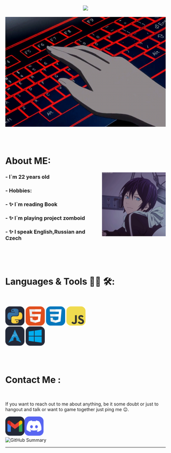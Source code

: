<h3 align="center">
  <img src="https://readme-typing-svg.herokuapp.com/?font=Righteous&size=35&center=true&vCenter=true&width=1600&height=70&duration=4000&lines=Hello+There!+I'm+Kreofox+" />
</h3>


<div align = "center">
<img hight="300" width="700" alt="Gif" align="center" src = "https://github.com/kreofox/kreofox/blob/main/assets/3oEu.gif">
</div>

</br>
</br>
</br>

# About ME:

<img hight="100" width="200" alt="GIF" align="right" src="https://github.com/kreofox/kreofox/blob/main/assets/13626.gif">

### - **I`m 22 years old**
### - **Hobbies:**
###   - ✨ I`m reading Book 
###   - ✨ I`m playing project zomboid
###   - ✨ I speak English,Russian and Czech 


</br>
</br>
</br>

# Languages & Tools 👨‍💻 🛠:
</br>

<p aling = "center">

  <img src="https://github.com/kreofox/kreofox/blob/main/assets/icons/Python-Dark.svg" alt="python" width="60" hight="60">
  <img src="https://github.com/kreofox/kreofox/blob/main/assets/icons/HTML.svg" alt="html"  width="60" hight="60">
  <img src="https://github.com/kreofox/kreofox/blob/main/assets/icons/CSS.svg" alt="CSS" width="60" hight="60">
  <img src="https://github.com/kreofox/kreofox/blob/main/assets/icons/JavaScript.svg" alt="JS" width="60" hight="60">
</br>
  <img src="https://github.com/kreofox/kreofox/blob/main/assets/icons/Arch-Dark.svg" alt="ArchLinux" width="60" hight="60">
  <img src="https://github.com/kreofox/kreofox/blob/main/assets/icons/Windows-Dark.svg" alt="Windows" width="60" hight="60">
</br>
</p>
</br>
</br>

# Contact Me :

<p>
 </br>


If you want to reach out to me about anything, be it some doubt or just to hangout and talk or want to game together just ping me 😉.

<a href = "timirdejii8@gmail.com">
  <img align="left" alt="Gmail" width="60" hight="60" src="https://github.com/kreofox/kreofox/blob/main/assets/icons/Gmail-Dark.svg" />
</a>
<a href = "">
  <img align="left" alt="Discord" width="60" hight="60" src="https://github.com/kreofox/kreofox/blob/main/assets/icons/Discord.svg">
</br>
</br>
</br>
</a>

![GitHub Summary](http://github-profile-summary-cards.vercel.app/api/cards/profile-details?username=Kreofox&theme=tokyonight)

*************